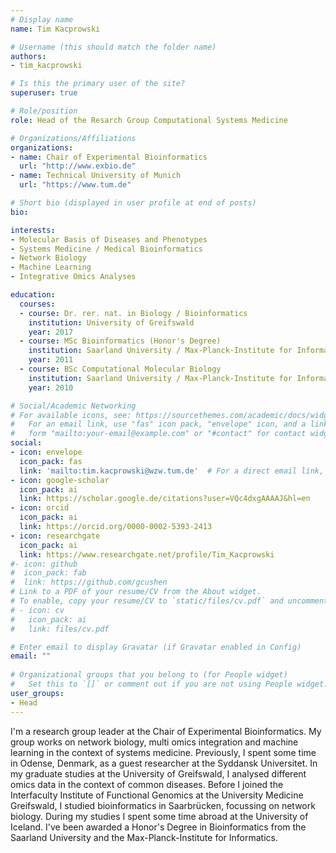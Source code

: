 ```yaml
---
# Display name
name: Tim Kacprowski

# Username (this should match the folder name)
authors:
- tim_kacprowski

# Is this the primary user of the site?
superuser: true

# Role/position
role: Head of the Resarch Group Computational Systems Medicine

# Organizations/Affiliations
organizations:
- name: Chair of Experimental Bioinformatics
  url: "http://www.exbio.de"
- name: Technical University of Munich
  url: "https://www.tum.de"

# Short bio (displayed in user profile at end of posts)
bio:   

interests:
- Molecular Basis of Diseases and Phenotypes
- Systems Medicine / Medical Bioinformatics
- Network Biology
- Machine Learning
- Integrative Omics Analyses

education:
  courses:
  - course: Dr. rer. nat. in Biology / Bioinformatics
    institution: University of Greifswald
    year: 2017
  - course: MSc Bioinformatics (Honor's Degree)
    institution: Saarland University / Max-Planck-Institute for Informatics
    year: 2011
  - course: BSc Computational Molecular Biology
    institution: Saarland University / Max-Planck-Institute for Informatics
    year: 2010

# Social/Academic Networking
# For available icons, see: https://sourcethemes.com/academic/docs/widgets/#icons
#   For an email link, use "fas" icon pack, "envelope" icon, and a link in the
#   form "mailto:your-email@example.com" or "#contact" for contact widget.
social:
- icon: envelope
  icon_pack: fas
  link: 'mailto:tim.kacprowski@wzw.tum.de'  # For a direct email link, use "mailto:test@example.org".
- icon: google-scholar
  icon_pack: ai
  link: https://scholar.google.de/citations?user=VQc4dxgAAAAJ&hl=en
- icon: orcid
  icon_pack: ai
  link: https://orcid.org/0000-0002-5393-2413
- icon: researchgate
  icon_pack: ai
  link: https://www.researchgate.net/profile/Tim_Kacprowski
#- icon: github
#  icon_pack: fab
#  link: https://github.com/gcushen
# Link to a PDF of your resume/CV from the About widget.
# To enable, copy your resume/CV to `static/files/cv.pdf` and uncomment the lines below.  
# - icon: cv
#   icon_pack: ai
#   link: files/cv.pdf

# Enter email to display Gravatar (if Gravatar enabled in Config)
email: ""
  
# Organizational groups that you belong to (for People widget)
#   Set this to `[]` or comment out if you are not using People widget.  
user_groups:
- Head
---
```


I'm a research group leader at the Chair of Experimental Bioinformatics.  My
group works on network biology, multi omics integration and machine learning in
the context of systems medicine.  Previously, I spent some time in Odense,
Denmark, as a guest researcher at the Syddansk Universitet.  In my graduate
studies at the University of Greifswald, I analysed different omics data in the
context of common diseases. Before I joined the Interfaculty Institute of
Functional Genomics at the University Medicine Greifswald, I studied
bioinformatics in Saarbrücken, focussing on network biology. During my studies
I spent some time abroad at the University of Iceland. I've been awarded a Honor's
Degree in Bioinformatics from the Saarland University and the
Max-Planck-Institute for Informatics.
